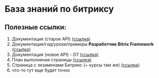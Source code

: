 # База знаний по битриксу

## Полезные ссылки:

1. Документация (старое API) [(ссылка)](https://dev.1c-bitrix.ru/api_help/)
2. Документация/гид/уроки/примеры **Разработчик Bitrix Framework** [(ссылка)](https://dev.1c-bitrix.ru/learning/course/index.php?COURSE_ID=43)
3. Документация (новое API) - D7 [(ссылка)](https://dev.1c-bitrix.ru/api_d7/)
4. План выполнения страницы [(ссылка)](https://dev.1c-bitrix.ru/api_help/main/general/pageplan.php)
5. Страница с экзаменами Битрикс (+ курсы там же) [(ссылка)](https://academy.1c-bitrix.ru/certification/exams.php)
6. что-то тут еще будет точно